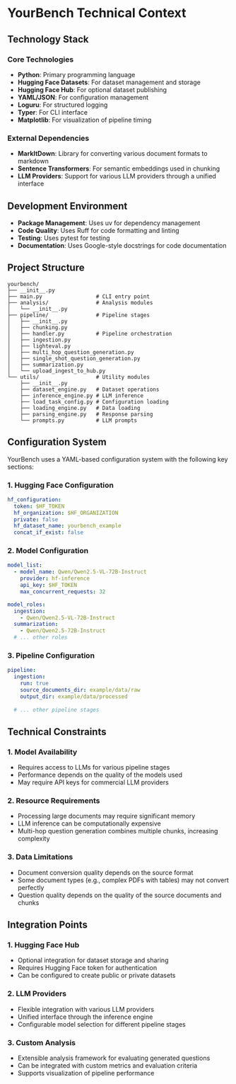# YourBench Technical Context

## Technology Stack

### Core Technologies
- **Python**: Primary programming language
- **Hugging Face Datasets**: For dataset management and storage
- **Hugging Face Hub**: For optional dataset publishing
- **YAML/JSON**: For configuration management
- **Loguru**: For structured logging
- **Typer**: For CLI interface
- **Matplotlib**: For visualization of pipeline timing

### External Dependencies
- **MarkItDown**: Library for converting various document formats to markdown
- **Sentence Transformers**: For semantic embeddings used in chunking
- **LLM Providers**: Support for various LLM providers through a unified interface

## Development Environment
- **Package Management**: Uses uv for dependency management
- **Code Quality**: Uses Ruff for code formatting and linting
- **Testing**: Uses pytest for testing
- **Documentation**: Uses Google-style docstrings for code documentation

## Project Structure
```
yourbench/
├── __init__.py
├── main.py                 # CLI entry point
├── analysis/               # Analysis modules
│   └── __init__.py
├── pipeline/               # Pipeline stages
│   ├── __init__.py
│   ├── chunking.py
│   ├── handler.py          # Pipeline orchestration
│   ├── ingestion.py
│   ├── lighteval.py
│   ├── multi_hop_question_generation.py
│   ├── single_shot_question_generation.py
│   ├── summarization.py
│   └── upload_ingest_to_hub.py
└── utils/                  # Utility modules
    ├── __init__.py
    ├── dataset_engine.py   # Dataset operations
    ├── inference_engine.py # LLM inference
    ├── load_task_config.py # Configuration loading
    ├── loading_engine.py   # Data loading
    ├── parsing_engine.py   # Response parsing
    └── prompts.py          # LLM prompts
```

## Configuration System
YourBench uses a YAML-based configuration system with the following key sections:

### 1. Hugging Face Configuration
```yaml
hf_configuration:
  token: $HF_TOKEN
  hf_organization: $HF_ORGANIZATION
  private: false
  hf_dataset_name: yourbench_example
  concat_if_exist: false
```

### 2. Model Configuration
```yaml
model_list:
  - model_name: Qwen/Qwen2.5-VL-72B-Instruct
    provider: hf-inference
    api_key: $HF_TOKEN
    max_concurrent_requests: 32

model_roles:
  ingestion:
    - Qwen/Qwen2.5-VL-72B-Instruct
  summarization:
    - Qwen/Qwen2.5-72B-Instruct
  # ... other roles
```

### 3. Pipeline Configuration
```yaml
pipeline:
  ingestion:
    run: true
    source_documents_dir: example/data/raw
    output_dir: example/data/processed
  
  # ... other pipeline stages
```

## Technical Constraints

### 1. Model Availability
- Requires access to LLMs for various pipeline stages
- Performance depends on the quality of the models used
- May require API keys for commercial LLM providers

### 2. Resource Requirements
- Processing large documents may require significant memory
- LLM inference can be computationally expensive
- Multi-hop question generation combines multiple chunks, increasing complexity

### 3. Data Limitations
- Document conversion quality depends on the source format
- Some document types (e.g., complex PDFs with tables) may not convert perfectly
- Question quality depends on the quality of the source documents and chunks

## Integration Points

### 1. Hugging Face Hub
- Optional integration for dataset storage and sharing
- Requires Hugging Face token for authentication
- Can be configured to create public or private datasets

### 2. LLM Providers
- Flexible integration with various LLM providers
- Unified interface through the inference engine
- Configurable model selection for different pipeline stages

### 3. Custom Analysis
- Extensible analysis framework for evaluating generated questions
- Can be integrated with custom metrics and evaluation criteria
- Supports visualization of pipeline performance